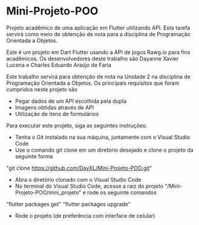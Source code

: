 # Mini-Projeto-POO
Projeto acadêmico de uma aplicação em Flutter utilizando API. Esta tarefa servirá como meio de obtenção de nota para a disciplina de Programação Orientada a Objetos.

Este é um projeto em Dart Flutter usando a API de jogos Rawg.io para fins acadêmicos. Os desenvolvedores deste trabalho são Dayanne Xavier Lucena e Charles Eduardo Araújo de Faria

Este trabalho servirá para obtenção de nota na Unidade 2 na disciplina de Programação Orientada a Objetos. Os principais requisitos que foram cumpridos neste projeto são
- Pegar dados de um API escolhida pela dupla
- Imagens obtidas através de API
- Utilização de itens de formulários

Para executar este projeto, siga as seguintes instruções:
- Tenha o Git instalado na sua máquina, juntamente com o Visual Studio Code
- Use o comando git clone em um diretório desejado e clone o projeto da seguinte forma

"git clone https://github.com/DayXL/Mini-Projeto-POO.git"

- Abra o diretório clonado com o Visual Studio Code
- No terminal do Visual Studio Code, acesse a raiz do projeto "/Mini-Projeto-POO/mini_projeto" e rode os seguinte comandos

"flutter packages get"
"flutter packages upgrade"

- Rode o projeto (de preferência com interface de celular)
